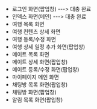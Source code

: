 - 로그인 화면(팝업창) ---> 대충 완료
- 인덱스 화면(메인) ---> 대충 완료
- 여행 목록 화면
- 여행 컨텐츠 상세 화면
- 여행 등록/수정 화면
- 여행 상세 일정 추가 화면(팝업창)
- 메이트 목록 화면
- 메이트 상세 화면(팝업창)
- 메이트 등록/수정 화면(팝업창)
- 마이페이지 메인 화면
- 채팅방 목록 화면(팝업창)
- 채팅방 화면(팝업창)
- 알림 목록 화면(팝업창)